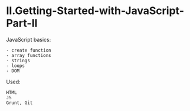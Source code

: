 # II.Getting-Started-with-JavaScript-Part-II

JavaScript basics:

    - create function
    - array functions
    - strings
    - loops
    - DOM
    
Used:

    HTML
    JS
    Grunt, Git